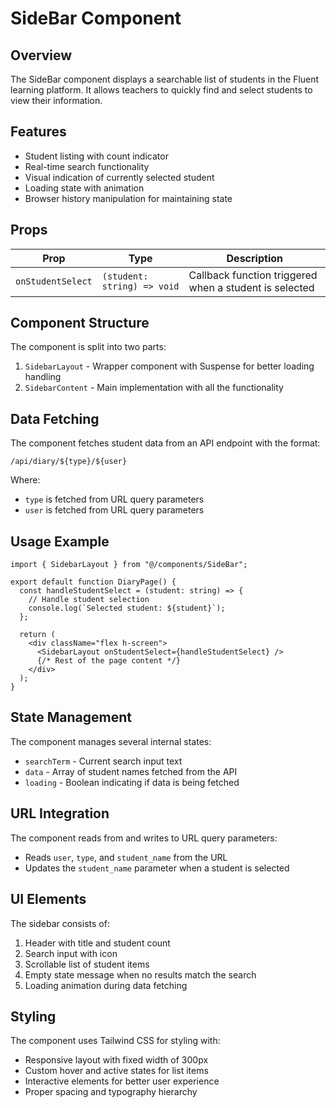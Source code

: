 # SideBar Component

## Overview
The SideBar component displays a searchable list of students in the Fluent learning platform. It allows teachers to quickly find and select students to view their information.

## Features
- Student listing with count indicator
- Real-time search functionality
- Visual indication of currently selected student
- Loading state with animation
- Browser history manipulation for maintaining state

## Props

| Prop | Type | Description |
|------|------|-------------|
| `onStudentSelect` | `(student: string) => void` | Callback function triggered when a student is selected |

## Component Structure

The component is split into two parts:
1. `SidebarLayout` - Wrapper component with Suspense for better loading handling
2. `SidebarContent` - Main implementation with all the functionality

## Data Fetching

The component fetches student data from an API endpoint with the format:
```
/api/diary/${type}/${user}
```

Where:
- `type` is fetched from URL query parameters
- `user` is fetched from URL query parameters

## Usage Example

```tsx
import { SidebarLayout } from "@/components/SideBar";

export default function DiaryPage() {
  const handleStudentSelect = (student: string) => {
    // Handle student selection
    console.log(`Selected student: ${student}`);
  };

  return (
    <div className="flex h-screen">
      <SidebarLayout onStudentSelect={handleStudentSelect} />
      {/* Rest of the page content */}
    </div>
  );
}
```

## State Management

The component manages several internal states:
- `searchTerm` - Current search input text
- `data` - Array of student names fetched from the API
- `loading` - Boolean indicating if data is being fetched

## URL Integration

The component reads from and writes to URL query parameters:
- Reads `user`, `type`, and `student_name` from the URL
- Updates the `student_name` parameter when a student is selected

## UI Elements

The sidebar consists of:
1. Header with title and student count
2. Search input with icon
3. Scrollable list of student items
4. Empty state message when no results match the search
5. Loading animation during data fetching

## Styling

The component uses Tailwind CSS for styling with:
- Responsive layout with fixed width of 300px
- Custom hover and active states for list items
- Interactive elements for better user experience
- Proper spacing and typography hierarchy 